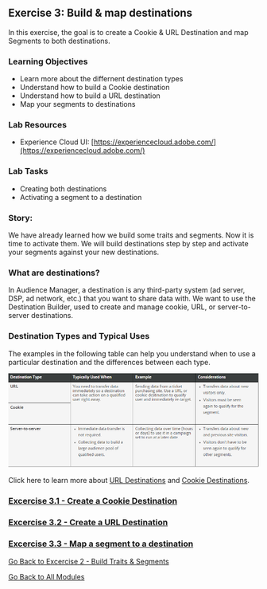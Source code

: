 ## Exercise 3: Build & map destinations
In this exercise, the goal is to create a Cookie & URL  Destination and map Segments to both destinations.

### Learning Objectives

- Learn more about the differnent destination types
- Understand how to build a Cookie destination
- Understand how to build a URL destination
- Map your segments to destinations

### Lab Resources

- Experience Cloud UI: [https://experiencecloud.adobe.com/](https://experiencecloud.adobe.com/)

### Lab Tasks

- Creating both destinations
- Activating a segment to a destination

### Story:

We have already learned how we build some traits and segments. Now it is time to activate them. We will build destinations step by step and activate your segments against your new destinations.

### What are destinations?

In Audience Manager, a destination is any third-party system (ad server, DSP, ad network, etc.) that you want to share data with. We want to use the Destination Builder, used to create and manage cookie, URL, or server-to-server destinations.

### Destination Types and Typical Uses

The examples in the following table can help you understand when to use a particular destination and the differences between each type.

![Destionations](./images/types.png)

Click here to learn more about [URL Destinations](https://marketing.adobe.com/resources/help/en_US/aam/create-url-destination.html) and [Cookie Destinations](https://marketing.adobe.com/resources/help/en_US/aam/create-cookie-destination.html).


### [Excercise 3.1 - Create a Cookie Destination](./ex1.md)

### [Excercise 3.2 - Create a URL Destination](./ex2.md)

### [Excercise 3.3 - Map a segment to a destination](./ex3.md)



[Go Back to Excercise 2 - Build Traits & Segments](./README.md)

[Go Back to All Modules](/../../)



